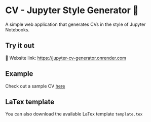 # CV - Jupyter Style Generator 📝

A simple web application that generates CVs in the style of Jupyter Notebooks.

## Try it out
🔗 Website link: https://jupyter-cv-generator.onrender.com

## Example
Check out a sample CV [here](https://drive.google.com/file/d/1cM7Zw1CP2zozJzC3_111aPo2i-sGmHmv/view?usp=sharing)

## LaTex template 
You can also download the available LaTex template ``template.tex``
